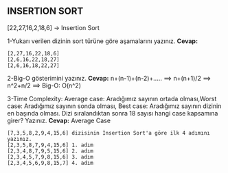 ## INSERTION SORT

[22,27,16,2,18,6] -> Insertion Sort

1-Yukarı verilen dizinin sort türüne göre aşamalarını yazınız.
**Cevap:**
```
[2,27,16,22,18,6]
[2,6,16,22,18,27]
[2,6,16,18,22,27]
```


2-Big-O gösterimini yazınız.
**Cevap:**
n+(n-1)+(n-2)+..... ==> n+(n+1)/2 ==> n^2+n/2 ==> Big-O: O(n^2)

3-Time Complexity: Average case: Aradığımız sayının ortada olması,Worst case: Aradığımız sayının sonda olması, Best case: Aradığımız sayının dizinin en başında olması.
Dizi sıralandıktan sonra 18 sayısı hangi case kapsamına girer? Yazınız.
**Cevap:**
Average Case

```
[7,3,5,8,2,9,4,15,6] dizisinin Insertion Sort'a göre ilk 4 adımını yazınız.
[2,3,5,8,7,9,4,15,6] 1. adım
[2,3,4,8,7,9,5,15,6] 2. adım
[2,3,4,5,7,9,8,15,6] 3. adım
[2,3,4,5,6,9,8,15,7] 4. adım
```